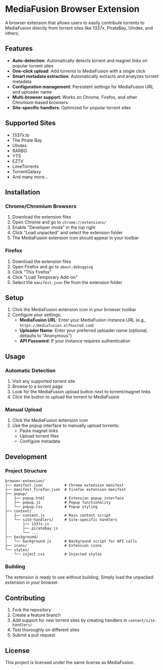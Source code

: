# MediaFusion Browser Extension

A browser extension that allows users to easily contribute torrents to MediaFusion directly from torrent sites like 1337x, PirateBay, UIndex, and others.

## Features

- **Auto-detection**: Automatically detects torrent and magnet links on popular torrent sites
- **One-click upload**: Add torrents to MediaFusion with a single click
- **Smart metadata extraction**: Automatically extracts and analyzes torrent metadata
- **Configuration management**: Persistent settings for MediaFusion URL and uploader name
- **Multi-browser support**: Works on Chrome, Firefox, and other Chromium-based browsers
- **Site-specific handlers**: Optimized for popular torrent sites

## Supported Sites

- 1337x.to
- The Pirate Bay
- UIndex
- RARBG
- YTS
- EZTV
- LimeTorrents
- TorrentGalaxy
- And many more...

## Installation

### Chrome/Chromium Browsers
1. Download the extension files
2. Open Chrome and go to `chrome://extensions/`
3. Enable "Developer mode" in the top right
4. Click "Load unpacked" and select the extension folder
5. The MediaFusion extension icon should appear in your toolbar

### Firefox
1. Download the extension files
2. Open Firefox and go to `about:debugging`
3. Click "This Firefox"
4. Click "Load Temporary Add-on"
5. Select the `manifest.json` file from the extension folder

## Setup

1. Click the MediaFusion extension icon in your browser toolbar
2. Configure your settings:
   - **MediaFusion URL**: Enter your MediaFusion instance URL (e.g., `https://mediafusion.elfhosted.com`)
   - **Uploader Name**: Enter your preferred uploader name (optional, defaults to "Anonymous")
   - **API Password**: If your instance requires authentication

## Usage

### Automatic Detection
1. Visit any supported torrent site
2. Browse to a torrent page
3. Look for the MediaFusion upload button next to torrent/magnet links
4. Click the button to upload the torrent to MediaFusion

### Manual Upload
1. Click the MediaFusion extension icon
2. Use the popup interface to manually upload torrents:
   - Paste magnet links
   - Upload torrent files
   - Configure metadata

## Development

### Project Structure
```
browser-extension/
├── manifest.json          # Chrome extension manifest
├── manifest_firefox.json  # Firefox extension manifest
├── popup/
│   ├── popup.html         # Extension popup interface
│   ├── popup.js           # Popup functionality
│   └── popup.css          # Popup styling
├── content/
│   ├── content.js         # Main content script
│   └── site-handlers/     # Site-specific handlers
│       ├── 1337x.js
│       ├── piratebay.js
│       └── ...
├── background/
│   └── background.js      # Background script for API calls
├── icons/                 # Extension icons
└── styles/
    └── inject.css         # Injected styles
```

### Building
The extension is ready to use without building. Simply load the unpacked extension in your browser.

## Contributing

1. Fork the repository
2. Create a feature branch
3. Add support for new torrent sites by creating handlers in `content/site-handlers/`
4. Test thoroughly on different sites
5. Submit a pull request

## License

This project is licensed under the same license as MediaFusion.

